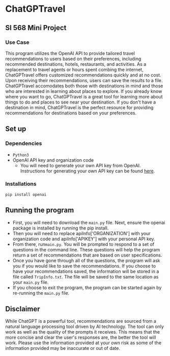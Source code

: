 # ChatGPTravel

## SI 568 Mini Project
### Use Case
This program utilizes the OpenAI API to provide tailored travel recommendations to users based on their preferences, including recommended destinations, hotels, restaurants, and activities. As a replacement to travel agents or hours spent combing the internet, ChatGPTravel offers customized recommendations quickly and at no cost. Upon receiving their recommendations, users can save the results to a file. ChatGPTravel accomodates both those with destinations in mind and those who are interested in learning about places to explore. If you already know where you want to go, ChatGPTravel is a great tool for learning more about things to do and places to see near your destination. If you don't have a destination in mind, ChatGPTravel is the perfect resource for providing recommendations for destinations based on your preferences.

## Set up
### Dependencies
- `Python3`
- OpenAI API key and organization code
  - You will need to generate your own API key from OpenAI. Instructions for generating your own API key can be found [here](https://platform.openai.com/account/api-keys).

 ### Installations
 `pip install openai`
 
 ## Running the program
 - First, you will need to download the `main.py` file. Next, ensure the openai package is installed by running the pip install.
 - Then you will need to replace apiInfo['ORGANIZATION'] with your organization code and apiInfo['APIKEY'] with your personal API key. 
 - From there, run`main.py`. You will be prompted to respond to a set of questions in the command line. These questions will help the program return a set of recommendations that are based on user specifications. 
 - Once you have gone through all of the questions, the program will ask you if you would like to save the recommendations. If you choose to have your recommendations saved, the information will be stored in a file called `TripInfo.txt`. The file will be saved to the same location as your `main.py` file. 
 - If you choose to exit the program, the program can be started again by re-running the `main.py` file.

## Disclaimer
While ChatGPT is a powerful tool, recommendations are sourced from a natural language processing tool driven by AI technology. The tool can only work as well as the quality of the prompts it receives. This means that the more concise and clear the user's responses are, the better the tool will work. Please use the information provided at your own risk as some of the information provided may be inaccurate or out of date. 
